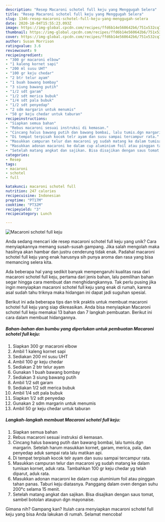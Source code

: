 ```yaml
---
description: "Resep Macaroni schotel full keju yang Menggugah Selera"
title: "Resep Macaroni schotel full keju yang Menggugah Selera"
slug: 1346-resep-macaroni-schotel-full-keju-yang-menggugah-selera
date: 2020-10-04T15:55:23.093Z
image: https://img-global.cpcdn.com/recipes/ffd6b14e560642b6/751x532cq70/macaroni-schotel-full-keju-foto-resep-utama.jpg
thumbnail: https://img-global.cpcdn.com/recipes/ffd6b14e560642b6/751x532cq70/macaroni-schotel-full-keju-foto-resep-utama.jpg
cover: https://img-global.cpcdn.com/recipes/ffd6b14e560642b6/751x532cq70/macaroni-schotel-full-keju-foto-resep-utama.jpg
author: Susan Morrison
ratingvalue: 3.6
reviewcount: 9
recipeingredient:
- "300 gr macaroni elbow"
- "1 kaleng kornet sapi"
- "200 ml susu UHT"
- "100 gr keju chedar"
- "2 btr telur ayam"
- "1 buah bawang bombay"
- "3 siung bawang putih"
- "1/2 sdt garam"
- "1/2 sdt merica bubuk"
- "1/4 sdt pala bubuk"
- "1/2 sdt penyedap"
- "2 sdm margarin untuk menumis"
- "50 gr keju chedar untuk taburan"
recipeinstructions:
- "Siapkan semua bahan"
- "Rebus macaroni sesuai instruksi di kemasan."
- "Cincang halus bawang putih dan bawang bombai, lalu tumis.dgn margarin. Setelah harum masukkan kornet, garam, merica, pala, dan penyedap aduk sampai rata lalu matikan api."
- "Di tempat terpisah kocok telr ayam dan susu sampai tercampur rata."
- "Masukkan campuran telur dan macaroni yg sudah matang ke dalam tumisan kornet, aduk rata. Tambahkan 100 gr keju chedar yg telah diparut, aduk rata."
- "Masukkan adonan macaroni ke dalam cup aluminium foil atau pinggan tahan panas. Taburi keju diatasnya. Panggang dalam oven dengan suhu 200°c selama 15 menit."
- "Setelah matang angkat dan sajikan. Bisa disajikan dengan saus tomat, sambel botolan ataupun dgn mayonaise."
categories:
- Resep
tags:
- macaroni
- schotel
- full

katakunci: macaroni schotel full 
nutrition: 247 calories
recipecuisine: Indonesian
preptime: "PT17M"
cooktime: "PT32M"
recipeyield: "3"
recipecategory: Lunch

---
```



![Macaroni schotel full keju](https://img-global.cpcdn.com/recipes/ffd6b14e560642b6/751x532cq70/macaroni-schotel-full-keju-foto-resep-utama.jpg)

Anda sedang mencari ide resep macaroni schotel full keju yang unik? Cara menyiapkannya memang susah-susah gampang. Jika salah mengolah maka hasilnya akan hambar dan justru cenderung tidak enak. Padahal macaroni schotel full keju yang enak harusnya sih punya aroma dan rasa yang bisa memancing selera kita.



Ada beberapa hal yang sedikit banyak mempengaruhi kualitas rasa dari macaroni schotel full keju, pertama dari jenis bahan, lalu pemilihan bahan segar hingga cara membuat dan menghidangkannya. Tak perlu pusing jika ingin menyiapkan macaroni schotel full keju yang enak di rumah, karena asal sudah tahu triknya maka hidangan ini dapat jadi suguhan spesial.


Berikut ini ada beberapa tips dan trik praktis untuk membuat macaroni schotel full keju yang siap dikreasikan. Anda bisa menyiapkan Macaroni schotel full keju memakai 13 bahan dan 7 langkah pembuatan. Berikut ini cara dalam membuat hidangannya.

<!--inarticleads1-->

##### Bahan-bahan dan bumbu yang diperlukan untuk pembuatan Macaroni schotel full keju:

1. Siapkan 300 gr macaroni elbow
1. Ambil 1 kaleng kornet sapi
1. Sediakan 200 ml susu UHT
1. Ambil 100 gr keju chedar
1. Sediakan 2 btr telur ayam
1. Gunakan 1 buah bawang bombay
1. Sediakan 3 siung bawang putih
1. Ambil 1/2 sdt garam
1. Sediakan 1/2 sdt merica bubuk
1. Ambil 1/4 sdt pala bubuk
1. Siapkan 1/2 sdt penyedap
1. Gunakan 2 sdm margarin untuk menumis
1. Ambil 50 gr keju chedar untuk taburan




<!--inarticleads2-->

##### Langkah-langkah membuat Macaroni schotel full keju:

1. Siapkan semua bahan
1. Rebus macaroni sesuai instruksi di kemasan.
1. Cincang halus bawang putih dan bawang bombai, lalu tumis.dgn margarin. Setelah harum masukkan kornet, garam, merica, pala, dan penyedap aduk sampai rata lalu matikan api.
1. Di tempat terpisah kocok telr ayam dan susu sampai tercampur rata.
1. Masukkan campuran telur dan macaroni yg sudah matang ke dalam tumisan kornet, aduk rata. Tambahkan 100 gr keju chedar yg telah diparut, aduk rata.
1. Masukkan adonan macaroni ke dalam cup aluminium foil atau pinggan tahan panas. Taburi keju diatasnya. Panggang dalam oven dengan suhu 200°c selama 15 menit.
1. Setelah matang angkat dan sajikan. Bisa disajikan dengan saus tomat, sambel botolan ataupun dgn mayonaise.




Gimana nih? Gampang kan? Itulah cara menyiapkan macaroni schotel full keju yang bisa Anda lakukan di rumah. Selamat mencoba!
